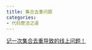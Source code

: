 ```yaml
---
title: 集合去重问题
categories: 
- 代码整洁之道
---
```


[记一次集合去重导致的线上问题！](https://mp.weixin.qq.com/s/9c_3M9yc5qzkTw_GFbO7-Q)